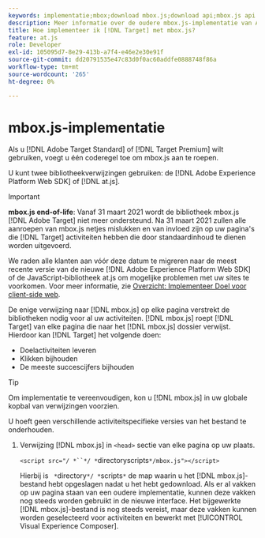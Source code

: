 ```yaml
---
keywords: implementatie;mbox;download mbox.js;download api;mbox.js api
description: Meer informatie over de oudere mbox.js-implementatie van Adobe Target. Migreer naar de Adobe Experience Platform Web SDK (AEP Web SDK) of naar de nieuwste versie van at.js.
title: Hoe implementeer ik [!DNL Target] met mbox.js?
feature: at.js
role: Developer
exl-id: 105095d7-8e29-413b-a7f4-e46e2e30e91f
source-git-commit: dd20791535e47c83d0f0ac60addfe0888748f86a
workflow-type: tm+mt
source-wordcount: '265'
ht-degree: 0%

---
```


# mbox.js-implementatie

Als u [!DNL Adobe Target Standard] of [!DNL Target Premium] wilt gebruiken, voegt u één coderegel toe om mbox.js aan te roepen.

U kunt twee bibliotheekverwijzingen gebruiken: de [!DNL Adobe Experience Platform Web SDK] of [!DNL at.js].

>[!IMPORTANT]
>
>**mbox.js end-of-life**: Vanaf 31 maart 2021 wordt de bibliotheek mbox.js  [!DNL Adobe Target] niet meer ondersteund. Na 31 maart 2021 zullen alle aanroepen van mbox.js netjes mislukken en van invloed zijn op uw pagina&#39;s die [!DNL Target] activiteiten hebben die door standaardinhoud te dienen worden uitgevoerd.
>
>We raden alle klanten aan vóór deze datum te migreren naar de meest recente versie van de nieuwe [!DNL Adobe Experience Platform Web SDK] of de JavaScript-bibliotheek at.js om mogelijke problemen met uw sites te voorkomen. Voor meer informatie, zie [Overzicht: Implementeer Doel voor client-side web](/help/c-implementing-target/c-implementing-target-for-client-side-web/implement-target-for-client-side-web.md).

De enige verwijzing naar [!DNL mbox.js] op elke pagina verstrekt de bibliotheken nodig voor al uw activiteiten. [!DNL mbox.js] roept  [!DNL Target] van elke pagina die naar het  [!DNL mbox.js] dossier verwijst. Hierdoor kan [!DNL Target] het volgende doen:

* Doelactiviteiten leveren
* Klikken bijhouden
* De meeste succescijfers bijhouden

>[!TIP]
>
>Om implementatie te vereenvoudigen, kon u [!DNL mbox.js] in uw globale kopbal van verwijzingen voorzien.

U hoeft geen verschillende activiteitspecifieke versies van het bestand te onderhouden.

1. Verwijzing [!DNL mbox.js] in `<head>` sectie van elke pagina op uw plaats.

   `<script src="/ *``*/ *`directoryscripts`*/mbox.js"></script>`

   Hierbij is ` *`directory`*/ *`scripts`*` de map waarin u het [!DNL mbox.js]-bestand hebt opgeslagen nadat u het hebt gedownload.
Als er al vakken op uw pagina staan van een oudere implementatie, kunnen deze vakken nog steeds worden gebruikt in de nieuwe interface. Het bijgewerkte [!DNL mbox.js]-bestand is nog steeds vereist, maar deze vakken kunnen worden geselecteerd voor activiteiten en bewerkt met [!UICONTROL Visual Experience Composer].
